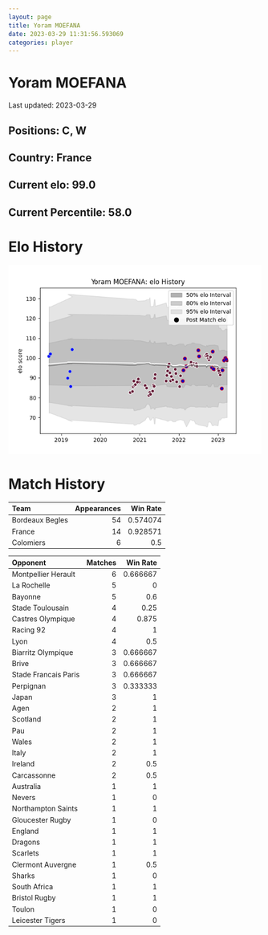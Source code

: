 ```yaml
---  
layout: page  
title: Yoram MOEFANA  
date: 2023-03-29 11:31:56.593069  
categories: player  
---
```

# Yoram MOEFANA


Last updated: 2023-03-29
## Positions: C, W

## Country: France

## Current elo: 99.0

## Current Percentile: 58.0

# Elo History


![elo history](history_YoramMOEFANA.png)
# Match History


| Team            |   Appearances |   Win Rate |
|:----------------|--------------:|-----------:|
| Bordeaux Begles |            54 |   0.574074 |
| France          |            14 |   0.928571 |
| Colomiers       |             6 |   0.5      |

| Opponent             |   Matches |   Win Rate |
|:---------------------|----------:|-----------:|
| Montpellier Herault  |         6 |   0.666667 |
| La Rochelle          |         5 |   0        |
| Bayonne              |         5 |   0.6      |
| Stade Toulousain     |         4 |   0.25     |
| Castres Olympique    |         4 |   0.875    |
| Racing 92            |         4 |   1        |
| Lyon                 |         4 |   0.5      |
| Biarritz Olympique   |         3 |   0.666667 |
| Brive                |         3 |   0.666667 |
| Stade Francais Paris |         3 |   0.666667 |
| Perpignan            |         3 |   0.333333 |
| Japan                |         3 |   1        |
| Agen                 |         2 |   1        |
| Scotland             |         2 |   1        |
| Pau                  |         2 |   1        |
| Wales                |         2 |   1        |
| Italy                |         2 |   1        |
| Ireland              |         2 |   0.5      |
| Carcassonne          |         2 |   0.5      |
| Australia            |         1 |   1        |
| Nevers               |         1 |   0        |
| Northampton Saints   |         1 |   1        |
| Gloucester Rugby     |         1 |   0        |
| England              |         1 |   1        |
| Dragons              |         1 |   1        |
| Scarlets             |         1 |   1        |
| Clermont Auvergne    |         1 |   0.5      |
| Sharks               |         1 |   0        |
| South Africa         |         1 |   1        |
| Bristol Rugby        |         1 |   1        |
| Toulon               |         1 |   0        |
| Leicester Tigers     |         1 |   0        |